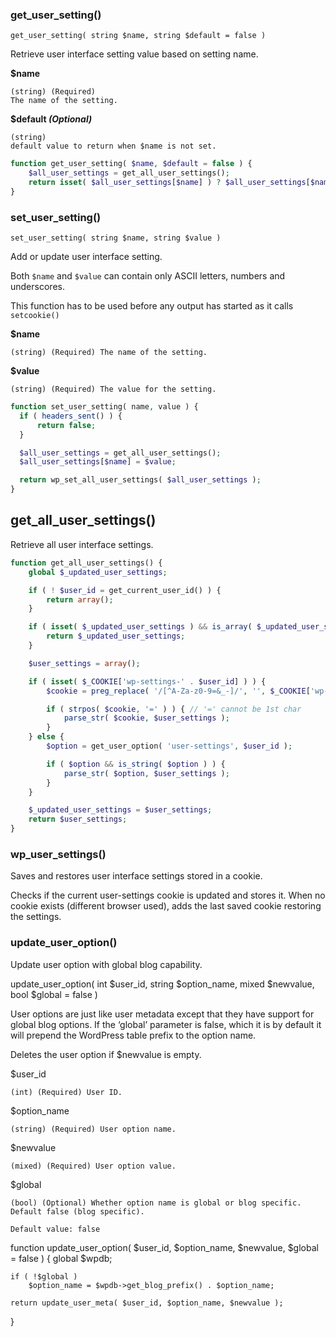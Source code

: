 
### get_user_setting()

`get_user_setting( string $name, string $default = false )`

Retrieve user interface setting value based on setting name.

**$name**

    (string) (Required) 
    The name of the setting.
__$default *(Optional)*__

    (string) 
    default value to return when $name is not set.


````php
function get_user_setting( $name, $default = false ) {
	$all_user_settings = get_all_user_settings();
	return isset( $all_user_settings[$name] ) ? $all_user_settings[$name] : $default;
}
````



### set_user_setting()

`set_user_setting( string $name, string $value )`

Add or update user interface setting.

Both `$name` and `$value` can contain only ASCII letters, numbers and underscores.

This function has to be used before any output has started as it calls `setcookie()`


**$name**

    (string) (Required) The name of the setting.
**$value**

    (string) (Required) The value for the setting.


```php
function set_user_setting( name, value ) {
  if ( headers_sent() ) {
      return false;
  }

  $all_user_settings = get_all_user_settings();
  $all_user_settings[$name] = $value;

  return wp_set_all_user_settings( $all_user_settings );
}
```




## get_all_user_settings()

Retrieve all user interface settings.


```php  
function get_all_user_settings() {
    global $_updated_user_settings;

    if ( ! $user_id = get_current_user_id() ) {
        return array();
    }

    if ( isset( $_updated_user_settings ) && is_array( $_updated_user_settings ) ) {
        return $_updated_user_settings;
    }

    $user_settings = array();

    if ( isset( $_COOKIE['wp-settings-' . $user_id] ) ) {
        $cookie = preg_replace( '/[^A-Za-z0-9=&_-]/', '', $_COOKIE['wp-settings-' . $user_id] );

        if ( strpos( $cookie, '=' ) ) { // '=' cannot be 1st char
            parse_str( $cookie, $user_settings );
        }
    } else {
        $option = get_user_option( 'user-settings', $user_id );

        if ( $option && is_string( $option ) ) {
            parse_str( $option, $user_settings );
        }
    }

    $_updated_user_settings = $user_settings;
    return $user_settings;
}
```



### wp_user_settings()

Saves and restores user interface settings stored in a cookie.

Checks if the current user-settings cookie is updated and stores it. When no cookie exists (different browser used), adds the last saved cookie restoring the settings.


### update_user_option()

Update user option with global blog capability.

update_user_option( int $user_id, string $option_name, mixed $newvalue, bool $global = false )


User options are just like user metadata except that they have support for global blog options. If the ‘global’ parameter is false, which it is by default it will prepend the WordPress table prefix to the option name.

Deletes the user option if $newvalue is empty.



$user_id

    (int) (Required) User ID.
$option_name

    (string) (Required) User option name.
$newvalue

    (mixed) (Required) User option value.
$global

    (bool) (Optional) Whether option name is global or blog specific. Default false (blog specific).

    Default value: false



function update_user_option( $user_id, $option_name, $newvalue, $global = false ) {
    global $wpdb;

    if ( !$global )
        $option_name = $wpdb->get_blog_prefix() . $option_name;
    
    return update_user_meta( $user_id, $option_name, $newvalue );
}
